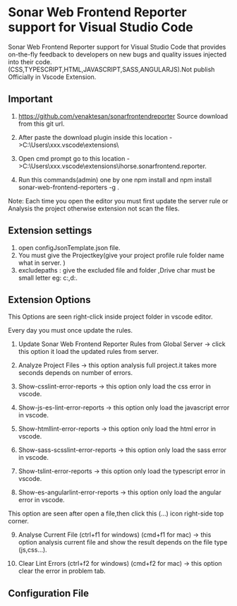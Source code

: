 # Sonar Web Frontend Reporter support for Visual Studio Code

Sonar Web Frontend Reporter support for Visual Studio Code that provides on-the-fly feedback to developers on new bugs and quality issues injected into their code.(CSS,TYPESCRIPT,HTML,JAVASCRIPT,SASS,ANGULARJS).Not publish Officially in Vscode Extension.

## Important
1. https://github.com/venaktesan/sonarfrontendreporter  Source download from this git url.

2. After paste the download plugin inside this location ->C:\Users\xxx\.vscode\extensions\

3. Open cmd prompt go to this location ->C:\Users\xxx\.vscode\extensions\ihorse.sonarfrontend.reporter.

4. Run this commands(admin) one by one npm install and npm install sonar-web-frontend-reporters -g .

Note: Each time you open the editor you must first update the server rule or Analysis the project otherwise extension not scan the files.

## Extension settings

1. open configJsonTemplate.json file.
2. You must give the Projectkey(give your project profile rule folder name what in server. )
3. excludepaths : give the excluded file and folder ,Drive char must be small letter eg: c:,d:.

## Extension Options

This Options are seen right-click inside project folder in vscode editor. 

Every day you must once update the rules.
1. Update Sonar Web Frontend Reporter Rules from Global Server -> click this option it load the updated rules from server.

2. Analyze Project Files -> this option analysis full project.it takes more seconds depends on number of errors.

3. Show-csslint-error-reports -> this option only load the css error in vscode.

4. Show-js-es-lint-error-reports -> this option only load the javascript error in vscode.

5. Show-htmllint-error-reports -> this option only load the html error in vscode.

6. Show-sass-scsslint-error-reports -> this option only load the sass error in vscode.

7. Show-tslint-error-reports -> this option only load the typescript error in vscode.

8. Show-es-angularlint-error-reports -> this option only load the angular error in vscode.

This option are seen after open a file,then click this (...) icon right-side top corner.

9. Analyse Current File (ctrl+f1 for windows) (cmd+f1 for mac) -> this option analysis current file and show the result depends on the file type (js,css...). 

10. Clear Lint Errors (ctrl+f2 for windows) (cmd+f2 for mac) -> this option clear the error in problem tab.

## Configuration File





